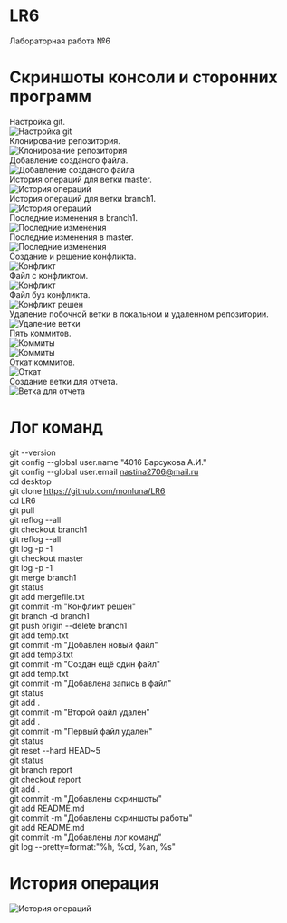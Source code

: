 # LR6
Лабораторная работа №6
# Скриншоты консоли и сторонних программ
Настройка git.<br>
![Настройка git](/LR6/imades/1.png)<br>
Клонирование репозитория.<br>
![Клонирование репозитория](/LR6/imades/2.png)<br>
Добавление созданого файла.<br>
![Добавление созданого файла](/LR6/imades/3.png)<br>
История операций для ветки master.<br>
![История операций](/LR6/imades/4.png)<br>
История операций для ветки branch1.<br>
![История операций](/LR6/imades/5.png)<br>
Последние изменения в branch1.<br>
![Последние изменения](/LR6/imades/6.png)<br>
Последние изменения в master.<br>
![Последние изменения](/LR6/imades/7.png)<br>
Создание и решение конфликта.<br>
![Конфликт](/LR6/imades/8.png)<br>
Файл с конфликтом.<br>
![Конфликт](/LR6/imades/блокнот1.png)<br>
Файл буз конфликта.<br>
![Конфликт решен](/LR6/imades/блокнот2.png)<br>
Удаление побочной ветки в локальном и удаленном репозитории.<br>
![Удаление ветки](/LR6/imades/9.png)<br>
Пять коммитов.<br>
![Коммиты](/LR6/imades/10.png)<br>
![Коммиты](/LR6/imades/11.png)<br>
Откат коммитов.<br>
![Откат](/LR6/imades/12.png)<br>
Создание ветки для отчета.<br>
![Ветка для отчета](/LR6/imades/13.png)<br>
# Лог команд
git --version<br>
git config --global user.name "4016 Барсукова А.И."<br>
git config --global user.email nastina2706@mail.ru<br>
cd desktop<br>
git clone https://github.com/monluna/LR6<br>
cd LR6<br>
git pull<br>
git reflog --all<br>
git checkout branch1<br>
git reflog --all<br>
git log -p -1<br>
git checkout master<br>
git log -p -1<br>
git merge branch1<br>
git status<br>
git add mergefile.txt<br>
git commit -m "Конфликт решен"<br>
git branch -d branch1<br>
git push origin --delete branch1<br>
git add temp.txt<br>
git commit -m "Добавлен новый файл"<br>
git add temp3.txt<br>
git commit -m "Создан ещё один файл"<br>
git add temp.txt<br>
git commit -m "Добавлена запись в файл"<br>
git status<br>
git add .<br>
git commit -m "Второй файл удален"<br>
git add .<br>
git commit -m "Первый файл удален"<br>
git status<br>
git reset --hard HEAD~5<br>
git status<br>
git branch report<br>
git checkout report<br>
git add .<br>
git commit -m "Добавлены скриншоты"<br>
git add README.md<br>
git commit -m "Добавлены скриншоты работы"<br>
git add README.md<br>
git commit -m "Добавлены лог команд"<br>
git log --pretty=format:"%h, %cd, %an, %s"<br>
# История операция
![История операций](/LR6/imades/14.png)